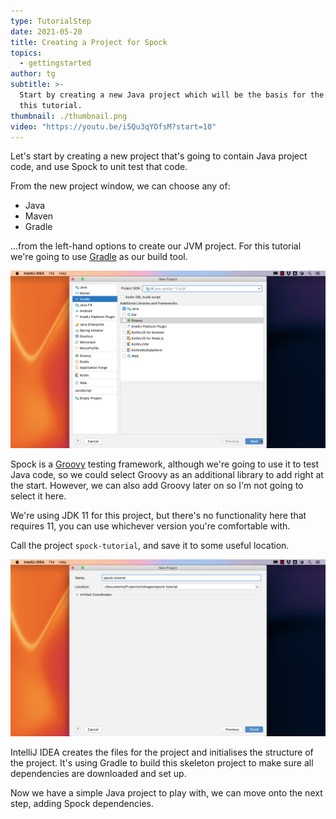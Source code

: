 ```yaml
---
type: TutorialStep
date: 2021-05-20
title: Creating a Project for Spock
topics:
  - gettingstarted
author: tg
subtitle: >-
  Start by creating a new Java project which will be the basis for the rest of
  this tutorial.
thumbnail: ./thumbnail.png
video: "https://youtu.be/i5Qu3qYOfsM?start=10"
---
```


Let's start by creating a new project that's going to contain Java project code, and use Spock to unit test that code.

From the new project window, we can choose any of:

- Java
- Maven
- Gradle

...from the left-hand options to create our JVM project. For this tutorial we're going to use [Gradle](../../working-with-gradle/) as our build tool.

![](./01-new-project.png)

Spock is a [Groovy](/tags/groovy/) testing framework, although we're going to use it to test Java code, so we could select Groovy as an additional library to add right at the start. However, we can also add Groovy later on so I'm not going to select it here.

We're using JDK 11 for this project, but there's no functionality here that requires 11, you can use whichever version you're comfortable with.

Call the project `spock-tutorial`, and save it to some useful location.

![](./02-project-name.png)

IntelliJ IDEA creates the files for the project and initialises the structure of the project. It's using Gradle to build this skeleton project to make sure all dependencies are downloaded and set up.

Now we have a simple Java project to play with, we can move onto the next step, adding Spock dependencies.
